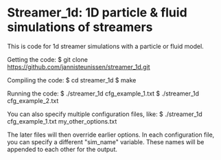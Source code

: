 Streamer_1d: 1D particle & fluid simulations of streamers
===========

This is code for 1d streamer simulations with a particle or fluid model.

Getting the code:
$ git clone https://github.com/jannisteunissen/streamer_1d.git

Compiling the code:
$ cd streamer_1d
$ make

Running the code:
$ ./streamer_1d cfg_example_1.txt
$ ./streamer_1d cfg_example_2.txt

You can also specify multiple configuration files, like:
$ ./streamer_1d cfg_example_1.txt my_other_options.txt

The later files will then override earlier options. In each configuration file,
you can specify a different "sim_name" variable. These names will be appended to
each other for the output.
